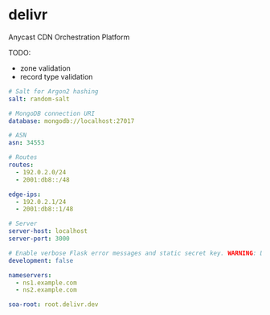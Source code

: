 # delivr
Anycast CDN Orchestration Platform

TODO:
- zone validation
- record type validation


```yaml
# Salt for Argon2 hashing
salt: random-salt

# MongoDB connection URI
database: mongodb://localhost:27017

# ASN
asn: 34553

# Routes
routes:
  - 192.0.2.0/24
  - 2001:db8::/48

edge-ips:
  - 192.0.2.1/24
  - 2001:db8::1/48

# Server
server-host: localhost
server-port: 3000

# Enable verbose Flask error messages and static secret key. WARNING: Don't enable this in production!
development: false

nameservers:
  - ns1.example.com
  - ns2.example.com

soa-root: root.delivr.dev
```
